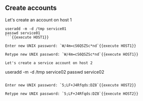 

## Create accounts

Let's create an account on host 1
```
useradd -m -d /tmp service01
passwd service01
```{{execute HOST1}}

Enter new UNIX password: `W/4m=cS6QSZSc*nd`{{execute HOST1}}

Retype new UNIX password: `W/4m=cS6QSZSc*nd`{{execute HOST1}}

Let's create a service account on host 2

```
useradd -m -d /tmp service02
passwd service02
```{{execute HOST2}}

Enter new UNIX password: `5;LF+J4Rfqds:DZ8`{{execute HOST2}}

Retype new UNIX password: `5;LF+J4Rfqds:DZ8`{{execute HOST2}}


